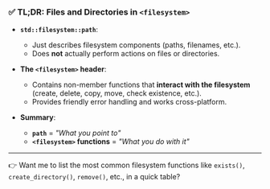 ### ✅ TL;DR: Files and Directories in `<filesystem>`  

- **`std::filesystem::path`**:  
  - Just describes filesystem components (paths, filenames, etc.).  
  - Does **not** actually perform actions on files or directories.  

- **The `<filesystem>` header**:  
  - Contains non-member functions that **interact with the filesystem** (create, delete, copy, move, check existence, etc.).  
  - Provides friendly error handling and works cross-platform.  

- **Summary**:  
  - **`path`** = *"What you point to"*  
  - **`<filesystem>` functions** = *"What you do with it"*  

---

👉 Want me to list the most common filesystem functions like `exists()`, `create_directory()`, `remove()`, etc., in a quick table?